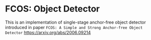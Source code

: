# FCOS: Object Detector
This is an implementation of single-stage anchor-free object detector introduced in paper `FCOS: A Simple and Strong Anchor-free Object Detector` https://arxiv.org/abs/2006.09214
